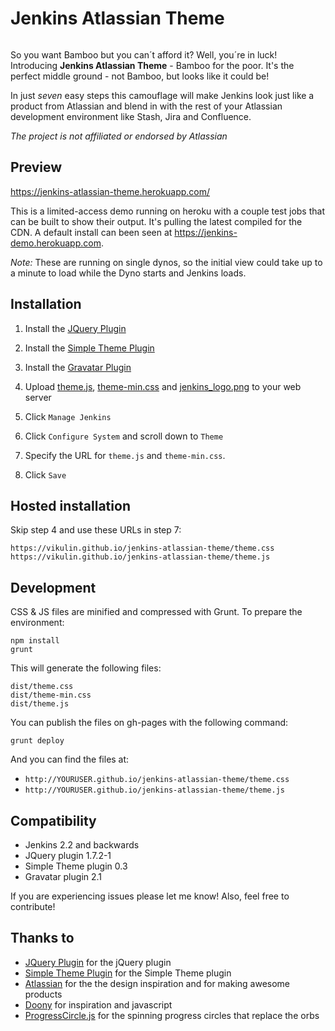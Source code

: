# Jenkins Atlassian Theme

<img src="http://danieljonsson.net/jenkins_beard.png" alt="" />

So you want Bamboo but you can´t afford it? Well, you´re in luck! Introducing **Jenkins Atlassian Theme** - Bamboo for the poor. It's the perfect middle ground - not Bamboo, but looks like it could be! 

In just *seven* easy steps this camouflage will make Jenkins look just like a product from Atlassian and blend in with the rest of your Atlassian development environment like Stash, Jira and Confluence. 

*The project is not affiliated or endorsed by Atlassian*

## Preview

https://jenkins-atlassian-theme.herokuapp.com/

This is a limited-access demo running on heroku with a couple test jobs that can be built to show their output. It's pulling the latest compiled for the CDN. A default install can been seen at https://jenkins-demo.herokuapp.com.

*Note:* These are running on single dynos, so the initial view could take up to a minute to load while the Dyno starts and Jenkins loads.

## Installation 

1. Install the [JQuery Plugin][jquery]

1. Install the [Simple Theme Plugin][simple]

1. Install the [Gravatar Plugin][gravatar]

1. Upload [theme.js][themejs], [theme-min.css][theme-min] and [jenkins_logo.png][logo] to your web server

1. Click `Manage Jenkins`

1. Click `Configure System` and scroll down to `Theme`

1. Specify the URL for `theme.js` and `theme-min.css`. 

1. Click `Save`

## Hosted installation

Skip step 4 and use these URLs in step 7:

```
https://vikulin.github.io/jenkins-atlassian-theme/theme.css
https://vikulin.github.io/jenkins-atlassian-theme/theme.js
```

## Development

CSS & JS files are minified and compressed with Grunt. To prepare the environment:

```
npm install
grunt
```

This will generate the following files:
```
dist/theme.css
dist/theme-min.css
dist/theme.js
```

You can publish the files on gh-pages with the following command:

```
grunt deploy
```

And you can find the files at:

- `http://YOURUSER.github.io/jenkins-atlassian-theme/theme.css`
- `http://YOURUSER.github.io/jenkins-atlassian-theme/theme.js`

## Compatibility
- Jenkins 2.2 and backwards
- JQuery plugin 1.7.2-1
- Simple Theme plugin 0.3
- Gravatar plugin 2.1

If you are experiencing issues please let me know! Also, feel free to contribute!

## Thanks to
- [JQuery Plugin][jquery] for the jQuery plugin
- [Simple Theme Plugin][simple] for the Simple Theme plugin
- [Atlassian][atlassian] for the the design inspiration and for making awesome products
- [Doony][doony] for inspiration and javascript
- [ProgressCircle.js][progresscircle] for the spinning progress circles that replace the orbs 

[jquery]: https://wiki.jenkins-ci.org/display/JENKINS/jQuery+Plugin
[simple]: https://wiki.jenkins-ci.org/display/JENKINS/Simple+Theme+Plugin
[gravatar]: https://wiki.jenkins-ci.org/display/JENKINS/Gravatar+plugin

[theme-min]: https://cdn.rawgit.com/djonsson/jenkins-atlassian-theme/gh-pages/theme-min.css
[themejs]: https://cdn.rawgit.com/djonsson/jenkins-atlassian-theme/gh-pages/theme.js
[logo]: https://cdn.rawgit.com/djonsson/jenkins-atlassian-theme/gh-pages/jenkins_logo.png

[doony]: https://github.com/kevinburke/doony
[progresscircle]: https://github.com/qiao/ProgressCircle.js
[atlassian]: http://atlassian.com
[livedemo]: http://test.do
